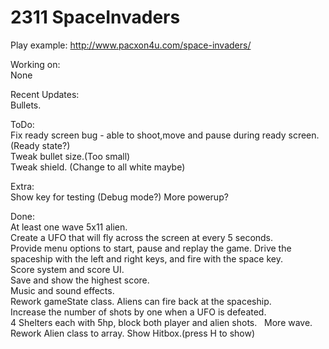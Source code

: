 # 2311 SpaceInvaders 

Play example: http://www.pacxon4u.com/space-invaders/

Working on:   
None    

Recent Updates:       
Bullets.

ToDo:   
Fix ready screen bug - able to shoot,move and pause during ready screen. (Ready state?)    
Tweak bullet size.(Too small)    
Tweak shield. (Change to all white maybe)   

Extra:    
Show key for testing (Debug mode?)
More powerup?



Done:   
At least one wave 5x11 alien.  
Create a UFO that will fly across the screen at every 5 seconds.  
Provide menu options to start, pause and replay the game. 
Drive the spaceship with the left and right keys, and fire with the space key.  
Score system and score UI.  
Save and show the highest score.  
Music and sound effects.  
Rework gameState class. 
Aliens can fire back at the spaceship.  
Increase the number of shots by one when a UFO is defeated.  
4 Shelters each with 5hp, block both player and alien shots.  
More wave. 
Rework Alien class to array. 
Show Hitbox.(press H to show)


